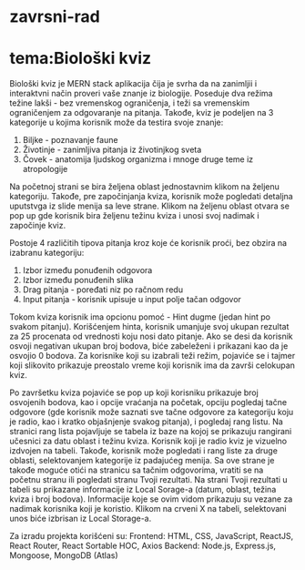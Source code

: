 # zavrsni-rad
# tema:Biološki kviz

Biološki kviz je MERN stack aplikacija čija je svrha da na zanimljii i interaktvni način proveri vaše znanje iz biologije.
Poseduje dva režima težine lakši - bez vremenskog ograničenja, i teži sa vremenskim ograničenjem za odgovaranje na pitanja.
Takođe, kviz je podeljen na 3 kategorije u kojima korisnik može da testira svoje znanje: 

 1. Biljke - poznavanje faune
 2. Životinje - zanimljiva pitanja iz životinjkog sveta
 3. Čovek - anatomija ljudskog organizma i mnoge druge teme iz atropologije

Na početnoj strani se bira željena oblast jednostavnim klikom na željenu kategoriju. Takođe, pre započinjanja kviza, korisnik 
može pogledati detaljna uputstvga iz slide menija sa leve strane. 
Klikom na željenu oblast otvara se pop up gde korisnik bira željenu težinu kviza i unosi svoj nadimak i započinje kviz. 

Postoje 4 različitih tipova pitanja kroz koje će korisnik proći, bez obzira na izabranu kategoriju:
 1. Izbor između ponuđenih odgovora 
 2. Izbor između ponuđenih slika
 3. Drag pitanja - poređati niz po račnom redu
 4. Input pitanja - korisnik upisuje u input polje tačan odgovor
 
 Tokom kviza korisnik ima opcionu pomoć - Hint dugme (jedan hint po svakom pitanju). Korišćenjem hinta, korisnik umanjuje svoj ukupan rezultat
 za 25 procenata od vrednosti koju nosi dato pitanje. Ako se desi da korisnik osvoji negativan ukupan broj bodova, biće zabeleženi i prikazani
 kao da je osvojio 0 bodova. 
 Za korisnike koji su izabrali teži režim, pojaviće se i tajmer koji slikovito prikazuje preostalo vreme koji korisnik ima da završi 
 celokupan kviz. 
 
 Po završetku kviza pojaviće se pop up koji korisniku prikazuje broj osvojenih bodova, kao i opcije vraćanja na početak, opciju pogledaj 
 tačne odgovore (gde korisnik može saznati sve tačne odgovore za kategoriju koju je radio, kao i kratko objašnjenje svakog pitanja), i
 pogledaj rang listu.
 Na stranici rang lista pojavljuje se tabela iz baze na kojoj se prikazuju rangirani učesnici za datu oblast i težinu kviza. Korisnik 
 koji je radio kviz je vizuelno izdvojen na tabeli. Takođe, korisnik može pogledati i rang liste za druge oblasti, selektovanjem kategorije
 iz padajućeg menija. Sa ove strane je takođe moguće otići na stranicu sa tačnim odgovorima, vratiti se na početnu stranu ili pogledati stranu 
 Tvoji rezultati.
 Na strani Tvoji rezultati u tabeli su prikazane informacije iz Local Sorage-a (datum, oblast, težina kviza i broj bodova). 
 Informacije koje se ovim vidom prikazuju su vezane za nadimak korisnika koji je koristio. 
 Klikom na crveni X na tabeli, selektovani unos biće izbrisan iz Local Storage-a.
 
 Za izradu projekta korišćeni su: 
 Frontend: HTML, CSS, JavaScript, ReactJS, React Router, React Sortable HOC, Axios
 Backend: Node.js, Express.js, Mongoose, MongoDB (Atlas)
 
 
